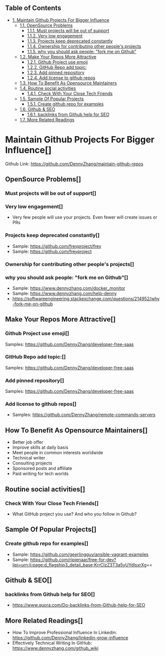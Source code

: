 <div id="table-of-contents">
<h2>Table of Contents</h2>
<div id="text-table-of-contents">
<ul>
<li><a href="#sec-1">1. Maintain Github Projects For Bigger Influence</a>
<ul>
<li><a href="#sec-1-1">1.1. OpenSource Problems</a>
<ul>
<li><a href="#sec-1-1-1">1.1.1. Must projects will be out of support</a></li>
<li><a href="#sec-1-1-2">1.1.2. Very low engagement</a></li>
<li><a href="#sec-1-1-3">1.1.3. Projects keep deprecated constantly</a></li>
<li><a href="#sec-1-1-4">1.1.4. Ownership for contributing other people's projects</a></li>
<li><a href="#sec-1-1-5">1.1.5. why you should ask people: "fork me on Github"</a></li>
</ul>
</li>
<li><a href="#sec-1-2">1.2. Make Your Repos More Attractive</a>
<ul>
<li><a href="#sec-1-2-1">1.2.1. Github Project use emoji</a></li>
<li><a href="#sec-1-2-2">1.2.2. GitHub Repo add topic:</a></li>
<li><a href="#sec-1-2-3">1.2.3. Add pinned repository</a></li>
<li><a href="#sec-1-2-4">1.2.4. Add license to github repos</a></li>
</ul>
</li>
<li><a href="#sec-1-3">1.3. How To Benefit As Opensource Maintainers</a></li>
<li><a href="#sec-1-4">1.4. Routine social activities</a>
<ul>
<li><a href="#sec-1-4-1">1.4.1. Check With Your Close Tech Friends</a></li>
</ul>
</li>
<li><a href="#sec-1-5">1.5. Sample Of Popular Projects</a>
<ul>
<li><a href="#sec-1-5-1">1.5.1. Create github repo for examples</a></li>
</ul>
</li>
<li><a href="#sec-1-6">1.6. Github &amp; SEO</a>
<ul>
<li><a href="#sec-1-6-1">1.6.1. backlinks from Github help for SEO</a></li>
</ul>
</li>
<li><a href="#sec-1-7">1.7. More Related Readings</a></li>
</ul>
</li>
</ul>
</div>
</div>


# Maintain Github Projects For Bigger Influence<a id="sec-1" name="sec-1">[]</a>

Github Link: <https://github.com/DennyZhang/maintain-github-repos>  

## OpenSource Problems<a id="sec-1-1" name="sec-1-1">[]</a>

### Must projects will be out of support<a id="sec-1-1-1" name="sec-1-1-1">[]</a>

### Very low engagement<a id="sec-1-1-2" name="sec-1-1-2">[]</a>

-   Very few people will use your projects. Even fewer will create issues or PRs

### Projects keep deprecated constantly<a id="sec-1-1-3" name="sec-1-1-3">[]</a>

-   Sample: <https://github.com/freyproject/frey>
-   Sample: <https://github.com/freyproject>

### Ownership for contributing other people's projects<a id="sec-1-1-4" name="sec-1-1-4">[]</a>

### why you should ask people: "fork me on Github"<a id="sec-1-1-5" name="sec-1-1-5">[]</a>

-   Sample: <https://www.dennyzhang.com/docker_monitor>
-   Sample: <https://www.dennyzhang.com/help-denny>
-   <https://softwareengineering.stackexchange.com/questions/214952/why-fork-me-on-github>

## Make Your Repos More Attractive<a id="sec-1-2" name="sec-1-2">[]</a>

### Github Project use emoji<a id="sec-1-2-1" name="sec-1-2-1">[]</a>

Samples: <https://github.com/DennyZhang/developer-free-saas>  

### GitHub Repo add topic:<a id="sec-1-2-2" name="sec-1-2-2">[]</a>

Samples: <https://github.com/DennyZhang/developer-free-saas>  

### Add pinned repository<a id="sec-1-2-3" name="sec-1-2-3">[]</a>

Samples: <https://github.com/DennyZhang/developer-free-saas>  

### Add license to github repos<a id="sec-1-2-4" name="sec-1-2-4">[]</a>

-   Samples: <https://github.com/DennyZhang/remote-commands-servers>

## How To Benefit As Opensource Maintainers<a id="sec-1-3" name="sec-1-3">[]</a>

-   Better job offer
-   Improve skills at daily basis
-   Meet people in common interests worldwide
-   Technical writer
-   Consulting projects
-   Sponsored posts and affiliate
-   Paid writing for tech worlds

## Routine social activities<a id="sec-1-4" name="sec-1-4">[]</a>

### Check With Your Close Tech Friends<a id="sec-1-4-1" name="sec-1-4-1">[]</a>

-   What GitHub project you use? And who you follow in Github?

## Sample Of Popular Projects<a id="sec-1-5" name="sec-1-5">[]</a>

### Create github repo for examples<a id="sec-1-5-1" name="sec-1-5-1">[]</a>

-   Sample: <https://github.com/geerlingguy/ansible-vagrant-examples>
-   Sample: <https://github.com/ripienaar/free-for-dev?lipi=urn:li:page:d_flagship3_detail_base;KrrCIzZ3T3a5yUYdlsxrXg>==

## Github & SEO<a id="sec-1-6" name="sec-1-6">[]</a>

### backlinks from Github help for SEO<a id="sec-1-6-1" name="sec-1-6-1">[]</a>

-   <https://www.quora.com/Do-backlinks-from-Github-help-for-SEO>

## More Related Readings<a id="sec-1-7" name="sec-1-7">[]</a>

-   How To Improve Professional Influence In Linkedin: <https://github.com/DennyZhang/linkedin-grow-influence>
-   Effectively Technical Writing In GitHub: <https://www.dennyzhang.com/github_wiki>